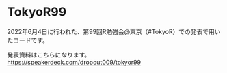 # TokyoR99

2022年6月4日に行われた、第99回R勉強会@東京（#TokyoR）での発表で用いたコードです。

発表資料はこちらになります。
https://speakerdeck.com/dropout009/tokyor99

